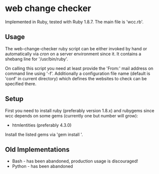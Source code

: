 web change checker
==================

Implemented in Ruby, tested with Ruby 1.8.7. The main file is 'wcc.rb'.

Usage
-----

The web-change-checker ruby script can be either invoked by hand or
automatically via *cron* on a server environment since it. It contains
a shebang line for '/usr/bin/ruby'.

On calling this script you need at least provide the 'From:' mail address
on command line using '-f'. Additionally a configuration file name (default is 'conf'
in current directory) which defines the websites to check can be specified there.

Setup
-----

First you need to install ruby (preferably version 1.8.x) and rubygems since wcc depends
on some gems (currently one but number will grow):

* htmlentities (preferably 4.3.0)

Install the listed gems via 'gem install <name>'.

Old Implementations
-------------------

* Bash - has been abandoned, production usage is discouraged!
* Python - has been abandoned
